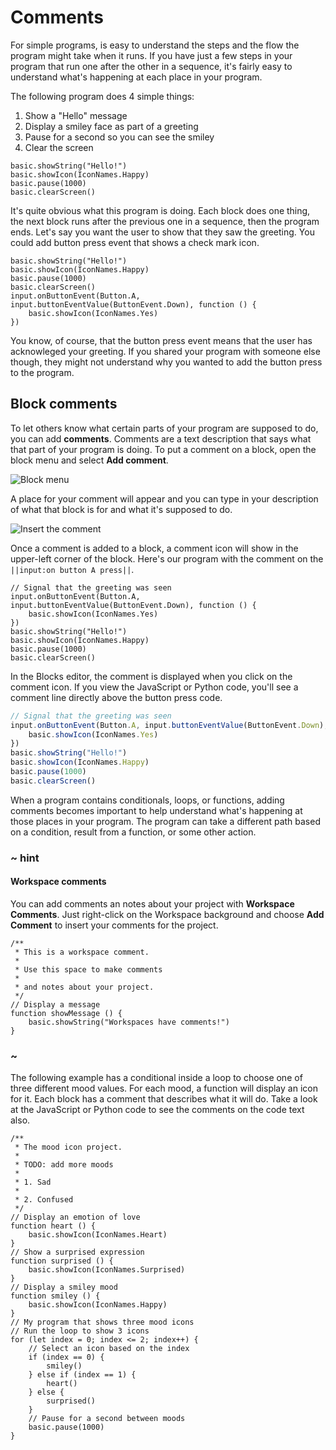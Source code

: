 # Comments

For simple programs, is easy to understand the steps and the flow the program might take when it runs. If you have just a few steps in your program that run one after the other in a sequence, it's fairly easy to understand what's happening at each place in your program.

The following program does 4 simple things:

1. Show a "Hello" message
2. Display a smiley face as part of a greeting
2. Pause for a second so you can see the smiley
3. Clear the screen

```blocks
basic.showString("Hello!")
basic.showIcon(IconNames.Happy)
basic.pause(1000)
basic.clearScreen()
```

It's quite obvious what this program is doing. Each block does one thing, the next block runs after the previous one in a sequence, then the program ends. Let's say you want the user to show that they saw the greeting. You could add button press event that shows a check mark icon.

```blocks
basic.showString("Hello!")
basic.showIcon(IconNames.Happy)
basic.pause(1000)
basic.clearScreen()
input.onButtonEvent(Button.A, input.buttonEventValue(ButtonEvent.Down), function () {
    basic.showIcon(IconNames.Yes)
})
```

You know, of course, that the button press event means that the user has acknowleged your greeting. If you shared your program with someone else though, they might not understand why you wanted to add the button press to the program. 

## Block comments

To let others know what certain parts of your program are supposed to do, you can add **comments**. Comments are a text description that says what that part of your program is doing. To put a comment on a block, open the block menu and select **Add comment**.

![Block menu](/static/blocks/block-menu.jpg)

A place for your comment will appear and you can type in your description of what that block is for and what it's supposed to do.

![Insert the comment](/static/blocks/insert-comment.jpg)

Once a comment is added to a block, a comment icon will show in the upper-left corner of the block. Here's our program with the comment on the ``||input:on button A press||``.

```blocks
// Signal that the greeting was seen
input.onButtonEvent(Button.A, input.buttonEventValue(ButtonEvent.Down), function () {
    basic.showIcon(IconNames.Yes)
})
basic.showString("Hello!")
basic.showIcon(IconNames.Happy)
basic.pause(1000)
basic.clearScreen()
```

In the Blocks editor, the comment is displayed when you click on the comment icon. If you view the JavaScript or Python code, you'll see a comment line directly above the button press code.

```typescript
// Signal that the greeting was seen
input.onButtonEvent(Button.A, input.buttonEventValue(ButtonEvent.Down), function () {
    basic.showIcon(IconNames.Yes)
})
basic.showString("Hello!")
basic.showIcon(IconNames.Happy)
basic.pause(1000)
basic.clearScreen()
```

When a program contains conditionals, loops, or functions, adding comments becomes important to help understand what's happening at those places in your program. The program can take a different path based on a condition, result from a function, or some other action.

### ~ hint

#### Workspace comments

You can add comments an notes about your project with **Workspace Comments**. Just right-click on the Workspace background and choose **Add Comment** to insert your comments for the project.

```block
/**
 * This is a workspace comment.
 * 
 * Use this space to make comments
 * 
 * and notes about your project.
 */
// Display a message
function showMessage () {
    basic.showString("Workspaces have comments!")
}
```

### ~

The following example has a conditional inside a loop to choose one of three different mood values. For each mood, a function will display an icon for it. Each block has a comment that describes what it will do. Take a look at the JavaScript or Python code to see the comments on the code text also.

```blocks
/**
 * The mood icon project.
 * 
 * TODO: add more moods
 * 
 * 1. Sad
 * 
 * 2. Confused
 */
// Display an emotion of love
function heart () {
    basic.showIcon(IconNames.Heart)
}
// Show a surprised expression
function surprised () {
    basic.showIcon(IconNames.Surprised)
}
// Display a smiley mood
function smiley () {
    basic.showIcon(IconNames.Happy)
}
// My program that shows three mood icons
// Run the loop to show 3 icons
for (let index = 0; index <= 2; index++) {
    // Select an icon based on the index
    if (index == 0) {
        smiley()
    } else if (index == 1) {
        heart()
    } else {
        surprised()
    }
    // Pause for a second between moods
    basic.pause(1000)
}
```